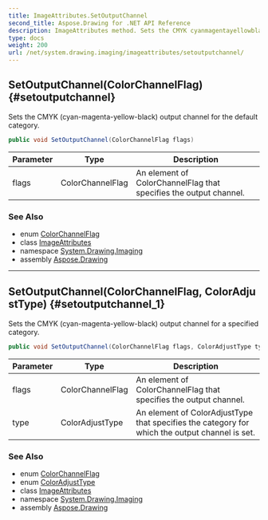 ```yaml
---
title: ImageAttributes.SetOutputChannel
second_title: Aspose.Drawing for .NET API Reference
description: ImageAttributes method. Sets the CMYK cyanmagentayellowblack output channel for the default category
type: docs
weight: 200
url: /net/system.drawing.imaging/imageattributes/setoutputchannel/
---
```

## SetOutputChannel(ColorChannelFlag) {#setoutputchannel}

Sets the CMYK (cyan-magenta-yellow-black) output channel for the default category.

```csharp
public void SetOutputChannel(ColorChannelFlag flags)
```

| Parameter | Type | Description |
| --- | --- | --- |
| flags | ColorChannelFlag | An element of ColorChannelFlag that specifies the output channel. |

### See Also

* enum [ColorChannelFlag](../../colorchannelflag/)
* class [ImageAttributes](../)
* namespace [System.Drawing.Imaging](../../imageattributes/)
* assembly [Aspose.Drawing](../../../)

---

## SetOutputChannel(ColorChannelFlag, ColorAdjustType) {#setoutputchannel_1}

Sets the CMYK (cyan-magenta-yellow-black) output channel for a specified category.

```csharp
public void SetOutputChannel(ColorChannelFlag flags, ColorAdjustType type)
```

| Parameter | Type | Description |
| --- | --- | --- |
| flags | ColorChannelFlag | An element of ColorChannelFlag that specifies the output channel. |
| type | ColorAdjustType | An element of ColorAdjustType that specifies the category for which the output channel is set. |

### See Also

* enum [ColorChannelFlag](../../colorchannelflag/)
* enum [ColorAdjustType](../../coloradjusttype/)
* class [ImageAttributes](../)
* namespace [System.Drawing.Imaging](../../imageattributes/)
* assembly [Aspose.Drawing](../../../)


